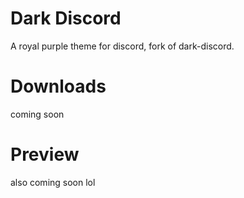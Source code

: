 # Dark Discord
A royal purple theme for discord, fork of dark-discord.

# Downloads
coming soon

# Preview
also coming soon lol

